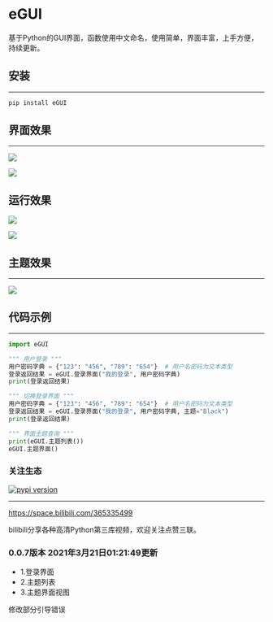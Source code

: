 # eGUI

基于Python的GUI界面，函数使用中文命名，使用简单，界面丰富，上手方便，持续更新。

## 安装
***
```python
pip install eGUI
```
## 界面效果
***
![](https://aliplayervideo.oss-cn-beijing.aliyuncs.com/GitHub%E5%9B%BE%E7%89%87/1.png)

![](https://aliplayervideo.oss-cn-beijing.aliyuncs.com/GitHub%E5%9B%BE%E7%89%87/2.png)
## 运行效果

![](https://aliplayervideo.oss-cn-beijing.aliyuncs.com/GitHub%E5%9B%BE%E7%89%87/4.png)

![](https://aliplayervideo.oss-cn-beijing.aliyuncs.com/GitHub%E5%9B%BE%E7%89%87/5.png)

## 主题效果
***
![](https://aliplayervideo.oss-cn-beijing.aliyuncs.com/GitHub%E5%9B%BE%E7%89%87/3.png)


## 代码示例
***

```python
import eGUI

""" 用户登录 """
用户密码字典 = {"123": "456", "789": "654"}  # 用户名密码为文本类型
登录返回结果 = eGUI.登录界面("我的登录", 用户密码字典)
print(登录返回结果)

""" 切换登录界面 """
用户密码字典 = {"123": "456", "789": "654"}  # 用户名密码为文本类型
登录返回结果 = eGUI.登录界面("我的登录", 用户密码字典, 主题="Black")
print(登录返回结果)

""" 界面主题查询 """
print(eGUI.主题列表())
eGUI.主题界面()

```

### 关注生态

[![pypi version](https://aliplayervideo.oss-cn-beijing.aliyuncs.com/GitHub%E5%9B%BE%E7%89%87/%E5%93%94%E5%93%A9%E5%93%94%E5%93%A9logo.png)](https://space.bilibili.com/365335499)
***

https://space.bilibili.com/365335499

bilibili分享各种高清Python第三库视频，欢迎关注点赞三联。


### 0.0.7版本 2021年3月21日01:21:49更新

- 1.登录界面
- 2.主题列表
- 3.主题界面视图

修改部分引导错误